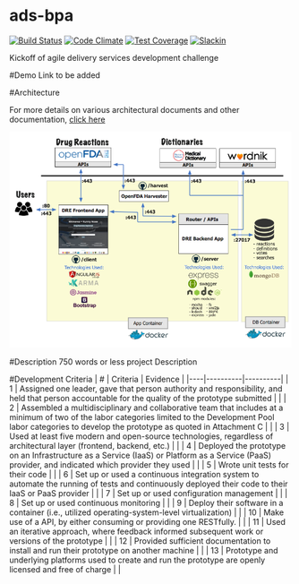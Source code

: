 # ads-bpa
[![Build Status](https://travis-ci.org/540co/ads-bpa.svg?branch=master)](https://travis-ci.org/540co/ads-bpa)
[![Code Climate](https://codeclimate.com/github/540co/ads-bpa/badges/gpa.svg)](https://codeclimate.com/github/540co/ads-bpa)
[![Test Coverage](https://codeclimate.com/github/540co/ads-bpa/badges/coverage.svg)](https://codeclimate.com/github/540co/ads-bpa/coverage)
[![Slackin](https://slackin.540.co/badge.svg)](https://slackin.540.co)

Kickoff of agile delivery services development challenge

#Demo
Link to be added

#Architecture

For more details on various architectural documents and other documentation, [click here](./server/docs/)

![Architecture Diagram](./server/docs/architecture/architecture_diagram.png)


#Description
750 words or less project Description

#Development Criteria
| #  | Criteria | Evidence |
|----|----------|----------|
| 1  | Assigned one leader, gave that person authority and responsibility, and held that person accountable for the quality of the prototype submitted |          |
| 2  | Assembled a multidisciplinary and collaborative team that includes at a minimum of two of the labor categories limited to the Development Pool labor categories to develop the prototype as quoted in Attachment C |          |
| 3  | Used at least five modern and open-source technologies, regardless of architectural layer (frontend, backend, etc.) |          |
| 4  | Deployed the prototype on an Infrastructure as a Service (IaaS) or Platform as a Service (PaaS) provider, and indicated which provider they used |          |
| 5  | Wrote unit tests for their code |          |
| 6  | Set up or used a continuous integration system to automate the running of tests and continuously deployed their code to their IaaS or PaaS provider |          |
| 7  | Set up or used configuration management |          |
| 8  | Set up or used continuous monitoring |          |
| 9  | Deploy their software in a container (i.e., utilized operating-system-level virtualization) |         |
| 10 | Make use of a API, by either consuming or providing one RESTfully. |          |
| 11 | Used an iterative approach, where feedback informed subsequent work or versions of the prototype |          |
| 12 | Provided sufficient documentation to install and run their prototype on another machine |          |
| 13 | Prototype and underlying platforms used to create and run the prototype are openly licensed and free of charge |          |
